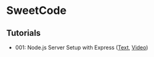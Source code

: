 # SweetCode
## Tutorials
- 001: Node.js Server Setup with Express ([Text](https://dev.to/ryhenness/nodejs--express-server-setup-6ch), [Video](https://www.youtube.com/watch?v=HkK5lGx9DRU))

